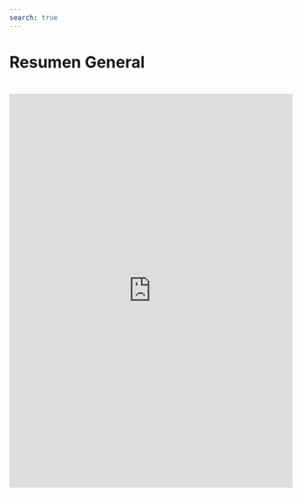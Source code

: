 ```yaml
---
search: true
---
```


# Resumen General

<iframe src="https://widgets-es.modyo.com/inversiones/resumen-general" width="100%" height="700px" frameBorder="0"  style="overflow:auto;margin-top:20px;"/>
